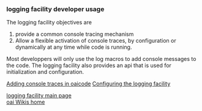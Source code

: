 ### logging facility developer usage
The logging facility objectives are 
1. provide a common console tracing mechanism 
1. Allow a flexible activation of console traces, by configuration or dynamically at any time while code is running.

Most developpers will only use the log macros to add console messages to the code. The logging facility also provides an api that is used for initialization and configuration. 

[Adding console traces in oaicode](addconsoletrace.md) 
[Configuring the logging facility](configurelog.md) 


[logging facility  main page](log.md)  
[oai Wikis home](https://gitlab.eurecom.fr/oai/openairinterface5g/wikis/home)
